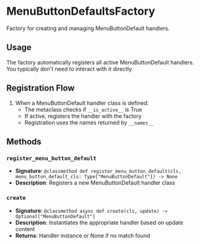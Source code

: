 # MenuButtonDefaultsFactory

Factory for creating and managing MenuButtonDefault handlers.

## Usage

The factory automatically registers all active MenuButtonDefault handlers. 
You typically don't need to interact with it directly.

## Registration Flow

1. When a MenuButtonDefault handler class is defined:
   - The metaclass checks if `__is_active__` is True
   - If active, registers the handler with the factory
   - Registration uses the names returned by `__names__`

## Methods

### `register_menu_button_default`
- **Signature**: `@classmethod def register_menu_button_default(cls, menu_button_default_cls: Type["MenuButtonDefault"]) -> None`
- **Description**: Registers a new MenuButtonDefault handler class

### `create`
- **Signature**: `@classmethod async def create(cls, update) -> Optional["MenuButtonDefault"]`
- **Description**: Instantiates the appropriate handler based on update content
- **Returns**: Handler instance or None if no match found
